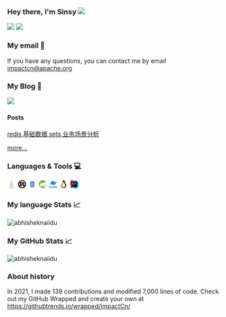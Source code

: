 ### Hey there, I'm Sinsy <img src="https://media.giphy.com/media/hvRJCLFzcasrR4ia7z/giphy.gif" width="25px">
[![](https://img.shields.io/badge/Homepage-about-brightgreen?style=flat-square)](https://blog.sincehub.cn/about/)
[![](https://img.shields.io/badge/InfoQ-sinsy-blue?style=flat-square)](https://www.infoq.cn/u/sinsy/publish)

### My email 📧
If you have any questions, you can contact me by email impactcn@apache.org

### My Blog :pencil:

[![](https://img.shields.io/badge/sinsy-blog-e91e63?style=flat-square&labelColor=1c40a5)](https://blog.sincehub.cn/)

#### Posts 

[redis 基础数据 sets 业务场景分析](https://blog.sincehub.cn/2020/11/28/redis-sets/)

[more...](https://blog.sincehub.cn/)

### Languages & Tools 💻

<code><img height="20" src="https://raw.githubusercontent.com/github/explore/main/topics/java/java.png"></code>
<code><img height="20" src="https://raw.githubusercontent.com/github/explore/main/topics/rust/rust.png"></code>
<code><img height="20" src="https://raw.githubusercontent.com/github/explore/main/topics/sql/sql.png"></code>
<code><img height="20" src="https://raw.githubusercontent.com/github/explore/main/topics/spring-boot/spring-boot.png"></code>
<code><img height="20" src="https://raw.githubusercontent.com/github/explore/main/topics/docker/docker.png"></code>
<code><img height="20" src="https://raw.githubusercontent.com/github/explore/main/topics/linux/linux.png"></code>
<code><img height="20" src="https://raw.githubusercontent.com/github/explore/main/topics/intellij-idea/intellij-idea.png"></code>

### My language Stats 📈
 
 <img src="https://github-readme-stats.vercel.app/api/top-langs/?username=impactCn&show_icons=true&theme=gotham" alt="abhisheknaiidu" />

### My GitHub Stats 📈

 <img src="https://github-readme-stats.vercel.app/api?username=impactCn&show_icons=true&theme=gotham" alt="abhisheknaiidu" />

### About history
 In 2021, I made 139 contributions and modified 7,000 lines of code. Check out my GitHub Wrapped and create your own at https://githubtrends.io/wrapped/impactCn/
